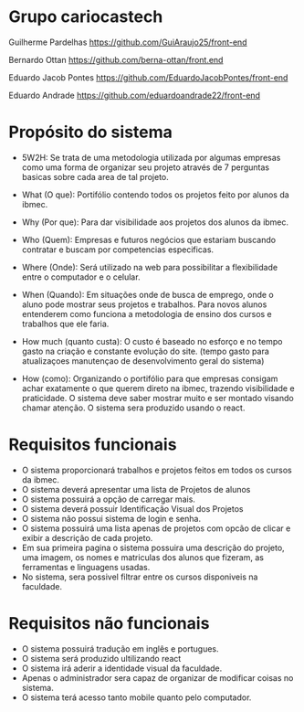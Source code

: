# Grupo cariocastech
Guilherme Pardelhas https://github.com/GuiAraujo25/front-end

Bernardo Ottan  https://github.com/berna-ottan/front.end

Eduardo Jacob Pontes https://github.com/EduardoJacobPontes/front-end

Eduardo Andrade https://github.com/eduardoandrade22/front-end

# Propósito do sistema
- 5W2H:
Se trata de uma metodologia utilizada por algumas empresas como uma forma de organizar seu projeto através de 7 perguntas basicas sobre cada area de tal projeto.

- What (O que):
   Portifólio contendo todos os projetos feito por alunos da ibmec.

- Why (Por que):
   Para dar visibilidade aos projetos dos alunos da ibmec.

- Who (Quem):
   Empresas e futuros negócios que estariam buscando contratar e buscam por competencias especificas.

- Where (Onde):
   Será utilizado na web para possibilitar a flexibilidade entre o computador e o celular.

- When (Quando):
   Em situações onde de busca de emprego, onde o aluno pode mostrar seus projetos e trabalhos. Para novos alunos entenderem como funciona a metodologia de ensino dos cursos e trabalhos que ele faria.

- How much (quanto custa):
   O custo é baseado no esforço e no tempo gasto na criação e constante evolução do site. (tempo gasto para atualizaçoes manutençao de desenvolvimento geral do sistema)

- How (como):
   Organizando o portifólio para que empresas consigam achar exatamente o que querem direto na ibmec, trazendo visibilidade e praticidade. O sistema deve saber mostrar muito e ser montado visando chamar atenção. O sistema sera produzido usando o react.



# Requisitos funcionais
- O sistema proporcionará trabalhos e projetos feitos em todos os cursos da ibmec.
- O sistema deverá apresentar uma lista de Projetos de alunos
- O sistema possuirá a opção de carregar mais.
- O sistema deverá possuir Identificação Visual dos Projetos
- O sistema não possui sistema de login e senha.
- O sistema possuirá uma lista apenas de projetos com opcão de clicar e exibir a descrição de cada projeto.
- Em sua primeira pagina o sistema possuira uma descrição do projeto, uma imagem, os nomes e matriculas dos alunos que fizeram, as 
 ferramentas e linguagens usadas.
- No sistema, sera possivel filtrar entre os cursos disponiveis na faculdade.
  
# Requisitos não funcionais 
- O sistema possuirá tradução em inglês e portugues.
- O sistema será produzido ultilizando react
- O sistema irá aderir a identidade visual da faculdade.
- Apenas o administrador sera capaz de organizar de modificar coisas no sistema.
- O sistema terá acesso tanto mobile quanto pelo computador.
